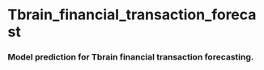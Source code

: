 # Tbrain_financial_transaction_forecast

### Model prediction for Tbrain financial transaction forecasting.
